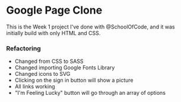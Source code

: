 # Google Page Clone
This is the Week 1 project I've done with @SchoolOfCode, and it was initially build with only HTML and CSS.


### Refactoring

* Changed from CSS to SASS
* Changed importing Google Fonts Library
* Changed icons to SVG
* Clicking on the sign in button will show a picture
* All links working
* "I'm Feeling Lucky" button will go through an array of options

